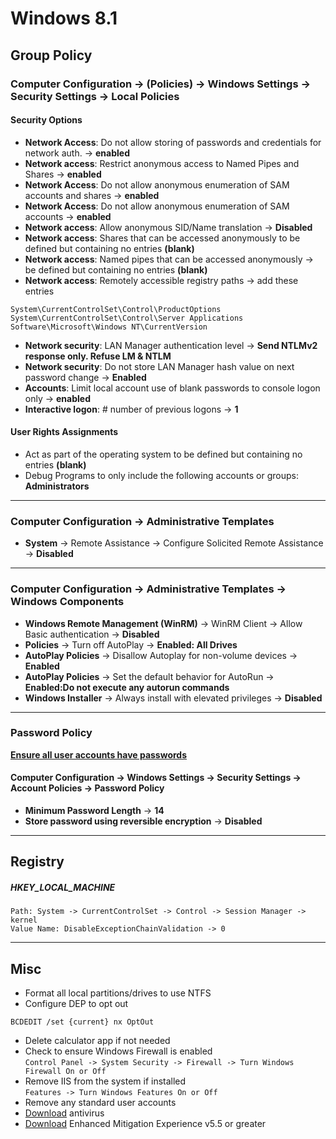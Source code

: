 # Windows 8.1

## Group Policy

### Computer Configuration -> (Policies) -> Windows Settings -> Security Settings -> Local Policies

#### Security Options

* **Network Access**: Do not allow storing of passwords and credentials for network auth. -> **enabled**
* **Network access**: Restrict anonymous access to Named Pipes and Shares -> **enabled**
* **Network Access**: Do not allow anonymous enumeration of SAM accounts and shares -> **enabled**
* **Network Access**: Do not allow anonymous enumeration of SAM accounts -> **enabled**
* **Network access**: Allow anonymous SID/Name translation -> **Disabled**
* **Network access**: Shares that can be accessed anonymously to be defined but containing no entries **(blank)**
* **Network access**: Named pipes that can be accessed anonymously -> be defined but containing no entries **(blank)**
* **Network access**: Remotely accessible registry paths -> add these entries  
```
System\CurrentControlSet\Control\ProductOptions   
System\CurrentControlSet\Control\Server Applications  
Software\Microsoft\Windows NT\CurrentVersion  
```
* **Network security**: LAN Manager authentication level -> **Send NTLMv2 response only. Refuse LM & NTLM**
* **Network security**: Do not store LAN Manager hash value on next password change -> **Enabled**
* **Accounts**: Limit local account use of blank passwords to console logon only -> **enabled**
* **Interactive logon**: # number of previous logons -> **1**

#### User Rights Assignments

* Act as part of the operating system to be defined but containing no entries **(blank)**
* Debug Programs to only include the following accounts or groups: **Administrators**

---

### Computer Configuration -> Administrative Templates

* **System** -> Remote Assistance -> Configure Solicited Remote Assistance -> **Disabled**  

---

### Computer Configuration -> Administrative Templates -> Windows Components
* **Windows Remote Management (WinRM)** -> WinRM Client -> Allow Basic authentication -> **Disabled**
* **Policies** -> Turn off AutoPlay -> **Enabled: All Drives**
* **AutoPlay Policies** -> Disallow Autoplay for non-volume devices -> **Enabled**
* **AutoPlay Policies** -> Set the default behavior for AutoRun -> **Enabled:Do not execute any autorun commands**
* **Windows Installer** -> Always install with elevated privileges -> **Disabled**

---

### Password Policy
<u>**Ensure all user accounts have passwords**</u>
#### Computer Configuration -> Windows Settings -> Security Settings -> Account Policies -> Password Policy
* **Minimum Password Length** -> **14**
* **Store password using reversible encryption** -> **Disabled**

---

## Registry

##### HKEY\_LOCAL\_MACHINE
```
Path: System -> CurrentControlSet -> Control -> Session Manager -> kernel  
Value Name: DisableExceptionChainValidation -> 0
```

---

## Misc
* Format all local partitions/drives to use NTFS
* Configure DEP to opt out  
```
BCDEDIT /set {current} nx OptOut
```
* Delete calculator app if not needed
* Check to ensure Windows Firewall is enabled   
`Control Panel -> System Security -> Firewall -> Turn Windows Firewall On or Off`
* Remove IIS from the system if installed  
`Features -> Turn Windows Features On or Off`
* Remove any standard user accounts
* [Download](https://www.avast.com/windows-8.1-antivirus) antivirus
* [Download](https://www.microsoft.com/en-us/download/details.aspx?id=50766) Enhanced Mitigation Experience v5.5 or greater
